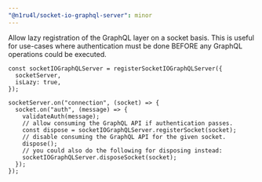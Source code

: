 ```yaml
---
"@n1ru4l/socket-io-graphql-server": minor
---
```


Allow lazy registration of the GraphQL layer on a socket basis. This is useful for use-cases where authentication must be done BEFORE any GraphQL operations could be executed.

```tsx
const socketIOGraphQLServer = registerSocketIOGraphQLServer({
  socketServer,
  isLazy: true,
});

socketServer.on("connection", (socket) => {
  socket.on("auth", (message) => {
    validateAuth(message);
    // allow consuming the GraphQL API if authentication passes.
    const dispose = socketIOGraphQLServer.registerSocket(socket);
    // disable consuming the GraphQL API for the given socket.
    dispose();
    // you could also do the following for disposing instead:
    socketIOGraphQLServer.disposeSocket(socket);
  });
});
```
